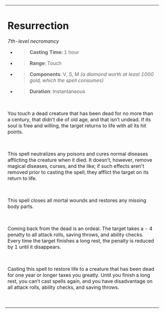 <table><tbody><tr class="odd"><td><h1 id="resurrection"><strong>Resurrection</strong></h1><p><em>7th-level necromancy</em></p><ul><li><blockquote><p><strong>Casting Time:</strong> 1 hour</p></blockquote></li><li><blockquote><p><strong>Range</strong>: Touch</p></blockquote></li><li><blockquote><p><strong>Components</strong>: V, S, M <em>(a diamond worth at least 1000 gold, which the spell consumes)</em></p></blockquote></li><li><blockquote><p><strong>Duration</strong>: Instantaneous</p></blockquote></li></ul><p> </p><p>You touch a dead creature that has been dead for no more than a century, that didn’t die of old age, and that isn’t undead. If its soul is free and willing, the target returns to life with all its hit points.</p><p> </p><p>This spell neutralizes any poisons and cures normal diseases afflicting the creature when it died. It doesn’t, however, remove magical diseases, curses, and the like; if such effects aren't removed prior to casting the spell, they afflict the target on its return to life.</p><p> </p><p>This spell closes all mortal wounds and restores any missing body parts.</p><p> </p><p>Coming back from the dead is an ordeal. The target takes a - 4 penalty to all attack rolls, saving throws, and ability checks. Every time the target finishes a long rest, the penalty is reduced by 1 until it disappears.</p><p> </p><p>Casting this spell to restore life to a creature that has been dead for one year or longer taxes you greatly. Until you finish a long rest, you can’t cast spells again, and you have disadvantage on all attack rolls, ability checks, and saving throws.</p><p> </p></td></tr></tbody></table>